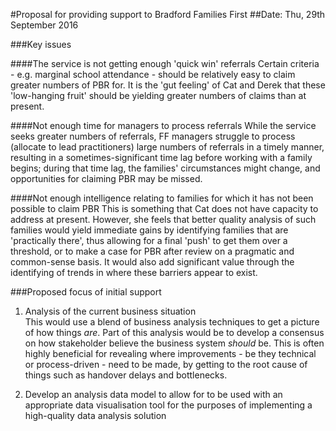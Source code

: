 #Proposal for providing support to Bradford Families First
##Date: Thu, 29th September 2016

###Key issues

####The service is not getting enough 'quick win' referrals
Certain criteria - e.g. marginal school attendance - should be relatively easy to claim greater numbers of PBR for.  It is the 'gut feeling' of Cat and Derek that these 'low-hanging fruit' should be yielding greater numbers of claims than at present.  </br>

####Not enough time for managers to process referrals
While the service seeks greater numbers of referrals, FF managers struggle to process (allocate to lead practitioners) large numbers of referrals in a timely manner, resulting in a sometimes-significant time lag before working with a family begins; during that time lag, the families' circumstances might change, and opportunities for claiming PBR may be missed.</br>

####Not enough intelligence relating to families for which it has not been possible to claim PBR
This is something that Cat does not have capacity to address at present.  However, she feels that better quality analysis of such families would yield immediate gains by identifying families that are 'practically there', thus allowing for a final 'push' to get them over a threshold, or to make a case for PBR after review on a pragmatic and common-sense basis.  It would also add significant value through the identifying of trends in where these barriers appear to exist.</br>

###Proposed focus of initial support

1. Analysis of the current business situation </br>
This would use a blend of business analysis techniques to get a picture of how things *are*.  Part of this analysis would be to develop a consensus on how stakeholder believe the business system *should* be.  This is often highly beneficial for revealing where improvements - be they technical or process-driven - need to be made, by getting to the root cause of things such as handover delays and bottlenecks.

2. Develop an analysis data model 
to allow for to be used with an appropriate data visualisation tool for the purposes of implementing a high-quality data analysis solution

